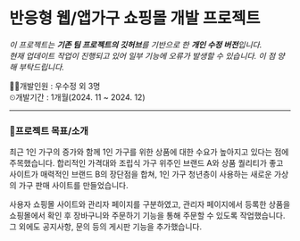 # 반응형 웹/앱가구 쇼핑몰 개발 프로젝트 

*이 프로젝트는 **기존 팀 프로젝트의 깃허브**를 기반으로 한 **개인 수정 버전**입니다.* <br>
*현재 업데이트 작업이 진행되고 있어 일부 기능에 오류가 발생할 수 있습니다. 이 점 양해 부탁드립니다.* <br>

👩‍💻개발인원 : 우수정 외 3명  
⏲개발기간 : 1개월(2024. 11 ~ 2024. 12)    

***

### 📝프로젝트 목표/소개  
최근 1인 가구의 증가와 함께 1인 가구를 위한 상품에 대한 수요가 높아지고 있다는 점에 주목했습니다. 합리적인 가격대와 조립식 가구 위주인 브랜드 A와 상품 퀄리티가 좋고 사이트가 매력적인 브랜드 B의 장단점을 합쳐, 1인 가구 청년층이 사용하는 새로운 가상의 가구 판매 사이트를 만들었습니다.  

사용자 쇼핑몰 사이트와 관리자 페이지를 구분하였고, 관리자 페이지에서 등록한 상품을 쇼핑몰에서 확인 후 장바구니와 주문하기 기능을 통해 주문할 수 있도록 작업했습니다. 그 외에도 공지사항, 문의 등의 게시판 기능을 추가했습니다.

